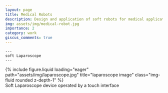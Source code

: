 ```yaml
---
layout: page
title: Medical Robots
description: Design and application of soft robots for medical applications
img: assets/img/medical-robot.jpg
importance: 2
category: work
giscus_comments: true
---
```


    ---
    soft Laparoscope
    ---

<div class="row">
    <div class="col-sm mt-3 mt-md-0">
        {% include figure.liquid loading="eager" path="assets/img/laparoscope.jpg" title="laparoscope image" class="img-fluid rounded z-depth-1" %}
    </div>
</div>
<div class="caption">
    Soft Laparoscope device operated by a touch interface
</div>
